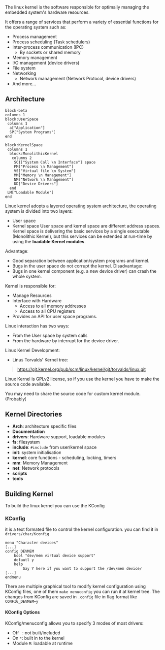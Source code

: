 The linux kernel is the software responsible for optimally managing the embedded system's hardware resources.

It offers a range of services that perform a variety of essential functions for the operating system such as:
- Process management
- Process scheduling (Task schedulers)
- Inter-process communication (IPC)
	- By sockets or shared memory
- Memory management
- I/O management (device drivers)
- File system
- Networking
	- Network management (Network Protocol, device drivers)
- And more...


## Architecture

```mermaid
block-beta
columns 1
block:UserSpace
 columns 1
  a["Application"]
  SP["System Programs"]
end

block:KernelSpace
 columns 1
  block:MonolithicKernel
   columns 2
	SCI["System Call \n Interface"] space
	PM["Process \n Management"]
	VS["Virtual file \n System"]
	MM["Memory \n Management"]
	NM["Network \n Management"]
	DD["Device Drivers"]
  end
 LM["Loadable Module"]
end
```

Linux kernel adopts a layered operating system architecture, the operating system is divided into two layers:
- User space
- Kernel space
User space and kernel space are different address spaces.
Kernel space is delivering the basic services by a single executable (Monolithic Kernel), but this services can be extended at run-time by using the **loadable Kernel modules**.

Advantage:
- Good separation between application/system programs and kernel.
- Bugs in the user space do not corrupt the kernel.
Disadvantage:
- Bugs in one kernel component (e.g. a new device driver) can crash the whole system.


Kernel is responsible for:
- Manage Resources
- Interface with Hardware
	- Access to all memory addresses
	- Access to all CPU registers
- Provides an API for user space programs.

Linux interaction has two ways:
- From the User space by system calls
- From the hardware by interrupt for the device driver.

Linux Kernel Development:
- Linus Torvalds' Kernel tree:
> https://git.kernel.org/pub/scm/linux/kernel/git/torvalds/linux.git

Linux Kernel is GPLv2 license, so if you use the kernel you have to make the source code available.

You may need to share the source code for custom kernel module. (Probably)

## Kernel Directories
- **Arch**: architecture specific files
- **Documentation**
- **drivers**: Hardware support, loadable modules
- **fs**: filesystem
- **include**: `#include` from user/kernel space
- **init**: system initialisation
- **kernel**: core functions - scheduling, locking, timers
- **mm**: Memory Management
- **net**: Network protocols
- **scripts**
- **tools**

## Building Kernel
To build the linux kernel you can use the KConfig
### KConfig
it is a text formated file to control the kernel configuration.
you can find it in `drivers/char/Kconfig`
``` 
menu "Character devices"
[...]
config DEVMEM
	bool "dev/mem virtual device support"
	defautl y
	help
		Say Y here if you want to support the /dev/mem device/
[...]
endmenu
```
There are multiple graphical tool to modify kernel configuration using KConfig files, one of them `make menuconfig`
 you can run it at kernel tree.
 The changes from KConfig are saved in `.config` file in flag format like `CONFIG_DEVMEM=y`

#### KConfig Options
KConfig/menuconfig allows you to specify 3 modes of most drivers:
- Off ` `: not built/included
- On `*`: built in to the kernel
- Module `M`: loadable at runtime

